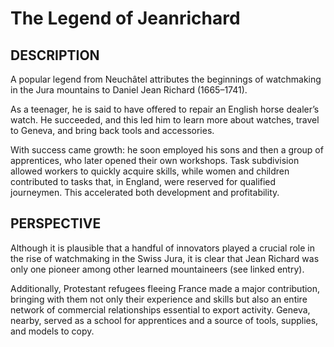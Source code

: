 ---
---
# The Legend of Jeanrichard

## DESCRIPTION
A popular legend from Neuchâtel attributes the beginnings of watchmaking in the Jura mountains to Daniel Jean Richard (1665–1741).

As a teenager, he is said to have offered to repair an English horse dealer’s watch. He succeeded, and this led him to learn more about watches, travel to Geneva, and bring back tools and accessories.

With success came growth: he soon employed his sons and then a group of apprentices, who later opened their own workshops. Task subdivision allowed workers to quickly acquire skills, while women and children contributed to tasks that, in England, were reserved for qualified journeymen. This accelerated both development and profitability.

## PERSPECTIVE
Although it is plausible that a handful of innovators played a crucial role in the rise of watchmaking in the Swiss Jura, it is clear that Jean Richard was only one pioneer among other learned mountaineers (see linked entry).

Additionally, Protestant refugees fleeing France made a major contribution, bringing with them not only their experience and skills but also an entire network of commercial relationships essential to export activity. Geneva, nearby, served as a school for apprentices and a source of tools, supplies, and models to copy.